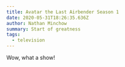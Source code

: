 ```yaml
---
title: Avatar the Last Airbender Season 1
date: 2020-05-31T18:26:35.636Z
author: Nathan Minchow
summary: Start of greatness
tags:
  - television
---
```

Wow, what a show!